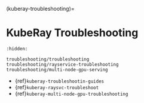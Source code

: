 (kuberay-troubleshooting)=

# KubeRay Troubleshooting

```{toctree}
:hidden:

troubleshooting/troubleshooting
troubleshooting/rayservice-troubleshooting
troubleshooting/multi-node-gpu-serving
```

- {ref}`kuberay-troubleshootin-guides`
- {ref}`kuberay-raysvc-troubleshoot`
- {ref}`kuberay-multi-node-gpu-troubleshooting`
